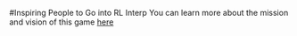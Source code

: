 #Inspiring People to Go into RL Interp
You can learn more about the mission and vision of this game [here](https://www.loom.com/share/c7eeee7f819844258cf321786ca1f510?sid=d59b4323-1f8f-4483-a307-13808a396d55)
